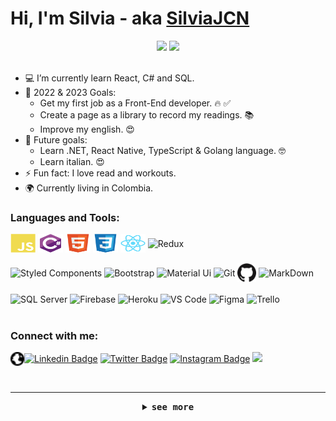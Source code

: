 # Hi, I'm Silvia - aka [SilviaJCN](https://github.com/silviajcn)

<div align="center">
  <a href="https://github.com/silviajcn"></a>
  <img height="160em" src="https://github-readme-stats.vercel.app/api?username=silviajcn&show_icons=true&theme=dracula&hide=contribs,prs&count_private=true"/>
  <img height="160em" src="https://github-readme-stats.vercel.app/api/top-langs/?username=silviajcn&layout=compact&theme=dracula"/>
</div> <br />

<!-- [![Typing SVG](https://readme-typing-svg.herokuapp.com?lines=I'm+a+FrontEnd+Developer+and+Reader+)](https://git.io/typing-svg) -->
  
- 💻 I’m currently learn React, C# and SQL.
- 🥅 2022 & 2023 Goals:
  - Get my first job as a Front-End developer. 🔥 ✅ 
  - Create a page as a library to record my readings. 📚
  - Improve my english. 😍
- 💫 Future goals:
  - Learn .NET, React Native, TypeScript & Golang language. 🤓
  - Learn italian. 😍
- ⚡ Fun fact: I love read and workouts.
- 🌍 Currently living in Colombia.
  
### Languages and Tools:
  
<div style="display: inline_block">
  <img align="center" alt="Javascript" title="Javascript" height="30" width="40" src="https://raw.githubusercontent.com/devicons/devicon/master/icons/javascript/javascript-plain.svg">
  <img align="center" alt="Csharp" title="C#" height="30" width="40" src="https://raw.githubusercontent.com/devicons/devicon/master/icons/csharp/csharp-original.svg">
  <img align="center" alt="HTML" title="HTML" height="30" width="40" src="https://raw.githubusercontent.com/devicons/devicon/master/icons/html5/html5-original.svg">
  <img align="center" alt="CSS" title="CSS" height="30" width="40" src="https://raw.githubusercontent.com/devicons/devicon/master/icons/css3/css3-original.svg">
  <img align="center" alt="React" title="React" height="30" width="40" src="https://raw.githubusercontent.com/devicons/devicon/master/icons/react/react-original.svg">
  <img align="center" alt="Redux" title="Redux" height="30" src="https://res.cloudinary.com/silviajcn/image/upload/v1650323366/GitHub/redux_gxvg9a.png">
</div>
  
<div style="display: inline_block"><br />
  <img align="center" alt="Styled Components" title="Styled Components" height="30" src="https://res.cloudinary.com/silviajcn/image/upload/v1650325645/GitHub/sc_gboguv.png">
  <img align="center" alt="Bootstrap" title="Bootstrap" height="30" width="40" src="https://cdn.jsdelivr.net/gh/devicons/devicon/icons/bootstrap/bootstrap-plain.svg">
  <img align="center" alt="Material Ui" title="Material Ui" height="30" src="https://res.cloudinary.com/silviajcn/image/upload/v1650323266/GitHub/material-ui-1_de6n1p.svg">
  <img align="center" alt="Git" title="Git" height="30" width="40" src="https://cdn.jsdelivr.net/gh/devicons/devicon/icons/git/git-original.svg">
  <img align="center" alt="GitHub" title="GitHub" height="30" src="https://raw.githubusercontent.com/github/explore/78df643247d429f6cc873026c0622819ad797942/topics/github/github.png">
  <img align="center" alt="MarkDown" title="MarkDown" height="30" width="40" src="https://cdn.jsdelivr.net/gh/devicons/devicon/icons/markdown/markdown-original.svg">
</div>
  
<div style="display: inline_block"><br />
  <img align="center" alt="SQL Server" title="SQL Server" height="35" width="40" src="https://res.cloudinary.com/silviajcn/image/upload/v1650323369/GitHub/sql-server-logo_wjn9s7.png">
  <img align="center" alt="Firebase" title="Firebase" height="30" width="40" src="https://cdn.jsdelivr.net/gh/devicons/devicon/icons/firebase/firebase-plain.svg">
  <img align="center" alt="Heroku" title="Heroku" height="30" src="https://res.cloudinary.com/silviajcn/image/upload/v1650325451/GitHub/heroku_gz4f6n.png">
  <img align="center" alt="VS Code" title="VS Code" height="30" width="40" src="https://cdn.jsdelivr.net/gh/devicons/devicon/icons/vscode/vscode-original.svg">
  <img align="center" alt="Figma" title="Figma" height="30" width="40" src="https://cdn.jsdelivr.net/gh/devicons/devicon/icons/figma/figma-original.svg">
  <img align="center" alt="Trello" title="Trello" height="30" src="https://cdn.jsdelivr.net/gh/devicons/devicon/icons/trello/trello-plain.svg">
</div><br />

### Connect with me:

[<img align="left" alt="silviajcn.com.ve" width="22px" src="https://raw.githubusercontent.com/iconic/open-iconic/master/svg/globe.svg" alt="portfolio"/>](https://mi-portafolio-personal.vercel.app/)
[![Linkedin Badge](https://img.shields.io/badge/-silviajcn-blue?style=flat&logo=Linkedin&logoColor=white&link=https://www.linkedin.com/in/silviajcn/)](https://www.linkedin.com/in/silviajcn/)
[![Twitter Badge](https://img.shields.io/badge/-@lectoramigrante-1ca0f1?style=flat&labelColor=1ca0f1&logo=twitter&logoColor=white&link=https://twitter.com/lectoramigrante)](https://twitter.com/lectoramigrante)
[![Instagram Badge](https://img.shields.io/badge/-@silviajcn27-ff69b4?style=flat&logo=instagram&logoColor=white&link=https://www.instagram.com/silviajcn27/)](https://www.instagram.com/silviajcn27/)
![](https://komarev.com/ghpvc/?username=silviajcn&color=blue)


<br />

---

<details>
<summary align="center"> <b> <samp> see more </samp></b></summary>

### 📕 Literary Hobbies

<!-- BLOG-POST-LIST:START -->
- [Vomité un Conejito Blog](https://vomiteunconejito.wordpress.com/)
- [Vomité un Conejito on Twitter](https://twitter.com/vomitunconejito)
- [Silvi's Library](https://silvislibrary.wordpress.com/)
<!-- BLOG-POST-LIST:END -->
